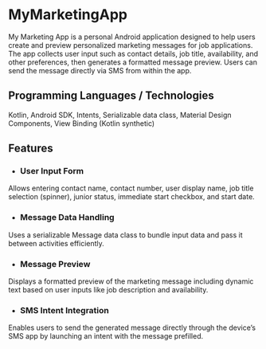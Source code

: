 # MyMarketingApp
My Marketing App is a personal Android application designed to help users create and preview personalized marketing messages for job applications. The app collects user input such as contact details, job title, availability, and other preferences, then generates a formatted message preview. Users can send the message directly via SMS from within the app.

## Programming Languages / Technologies
Kotlin, Android SDK, Intents, Serializable data class, Material Design Components, View Binding (Kotlin synthetic)

## Features

- ### User Input Form
Allows entering contact name, contact number, user display name, job title selection (spinner), junior status, immediate start checkbox, and start date.

- ### Message Data Handling
Uses a serializable Message data class to bundle input data and pass it between activities efficiently.

- ### Message Preview
Displays a formatted preview of the marketing message including dynamic text based on user inputs like job description and availability.

- ### SMS Intent Integration
Enables users to send the generated message directly through the device’s SMS app by launching an intent with the message prefilled.
